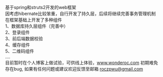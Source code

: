 基于spring和struts2开发的web框架<br>
因考虑hibernate比较笨重，自行开发了持久层，后续将继续完善事务管理机制<br>
在框架基础上开发了多种组件<br>
1、数据库持久层组件（完善中）<br>
2、登录组件<br>
3、前后端数据校验<br>
4、缓存组件<br>
5、二维码组件<br>
....<br>
目前暂时在个人博客上做试验，可供线上体验，<a href="http://www.wonderoc.com">www.wonderoc.com</a>
初期难免存在bug, 如果有任何问题或建议欢迎反馈至邮箱 roczpwu@gmail.com
